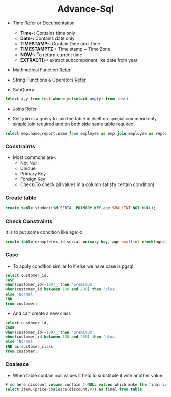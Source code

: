 <h1 align='center'>Advance-Sql</h1>

- Time [Refer](https://www.javatpoint.com/postgresql-time) or [Documentation](https://www.postgresql.org/docs/current/functions-datetime.html)
  - **Time-:** Contains time only
  - **Date-:** Contains date only 
  - **TIMESTAMP-:** Contain Date and Time
  - **TIMESTAMPTZ-:** Time stamp + Time Zone
  - **NOW-:** To return current time
  - **EXTRACT()-:** extract subcomponent like date from year
  
- Mathmetical Function [Refer](https://www.postgresql.org/docs/9.5/functions-math.html)

- String Functions & Operators [Refer](https://www.postgresql.org/docs/9.1/functions-string.html)

- SubQuery
```sql
Select x,y from test where y>(select avg(y) from test)
```

- Joins [Refer](https://www.postgresqltutorial.com/postgresql-tutorial/postgresql-joins/)

- Self join is a query to join the table in itself no special command only simple join required and on both side same table required.
```sql
select emp.name,report.name from employee as emp join employee as report on emp.emp_id = report.report_id
```

### Constraints
- Most commons are-:
  - Not Null
  - Unique
  - Primary Key
  - Foreign Key
  - Check(To check all values in a column satisfy certain condition)

### Create table
```sql
create table student(id SERIAL PRIMARY KEY,age SMALLINT NOT NULL);
```

### Check Constraints 
It is to put some condition like age>x
```sql
create table example(ex_id serial primary key, age smallint check(age>21));
```

### Case
- To apply condition similar to if else we have case is pgsql
```sql
select customer_id, 
CASE
when(customer_id<=100)_ then 'premimum'
when(customer_id between 100 and 200) then 'plus'
else 'Normal'
END
from customer;
```
- And can create a new class
```sql
select customer_id, 
CASE
when(customer_id<=100)_ then 'premimum'
when(customer_id between 100 and 200) then 'plus'
else 'Normal'
END as customer_class
from customer;
```

### Coalesce 
- When table contain null values it help to substitute it with another value.
```sql
# so here discount column contain 1 NULL values which make the final column row null so coalesce replace that null value and assign a new value 0 
select item,(price-coalesce(discount,0)) as final from table
```
